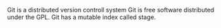 Git is a distributed version controll system
Git is free software distributed under the GPL.
Git has a mutable index called stage.

